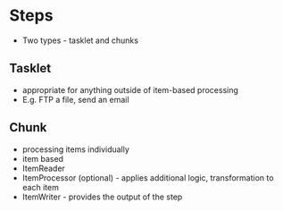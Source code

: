 # Steps
* Two types - tasklet and chunks

## Tasklet
* appropriate for anything outside of item-based processing
* E.g. FTP a file, send an email

## Chunk
* processing items individually
* item based
* ItemReader
* ItemProcessor (optional) - applies additional logic, transformation to each item
* ItemWriter - provides the output of the step